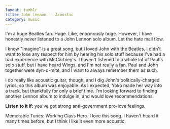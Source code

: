 ```yaml
---
layout: tumblr
title: John Lennon -- Acoustic
category: music
---
```


I'm a huge Beatles fan. Huge. Like, enormously huge. However, I have honestly never listened to a John Lennon solo album. Let the hate mail flow.

I know "Imagine" is a great song, but I loved John with the Beatles. I didn't want to lose any respect for him by hearing his solo stuff because I've had a bad experience with McCartney's. I haven't listened to a whole lot of Paul's solo stuff, but I have heard Wings, and I'm not really a fan. Paul and John together were dyn-o-mite, and I want to always remember them as such.

I do really like acoustic guitar, though, and I dig John's politically-charged lyrics, so this album was enjoyable. As I expected, Yoko made her way into a track, but thankfully for only a brief time. I'm looking forward to finding another Lennon album to indulge in, and would love recommendations.

**Listen to it if:** you've got strong anti-government pro-love feelings.

Memorable Tunes: Working Class Hero. I love this song. I haven't heard it many times before, but I think I like it even more acoustic.
